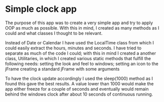 # Simple clock app

The purpose of this app was to create a very simple app and try to apply OOP as much as possible. With this in mind, I created as many methods as I could and what classes I thought to be relevant.

Instead of Date or Calendar I have used the LocalTime class from which I could easily extract the hours, minutes and seconds. I have tried to separate as much of the code I could; with this in mind I created a another class, Utilitaries, in which I created various static methods that fulfill the following needs: setting the look and feel to windows; setting an icon to the jFrame creating a standard jFrame with some arguments

To have the clock update accordingly I used the sleep(1000) method as I found this gave the best results. A value lower than 1000 would make the app either freeze for a couple of seconds and eventually would remain behind the windows clock after about 10 seconds of continuous running.
